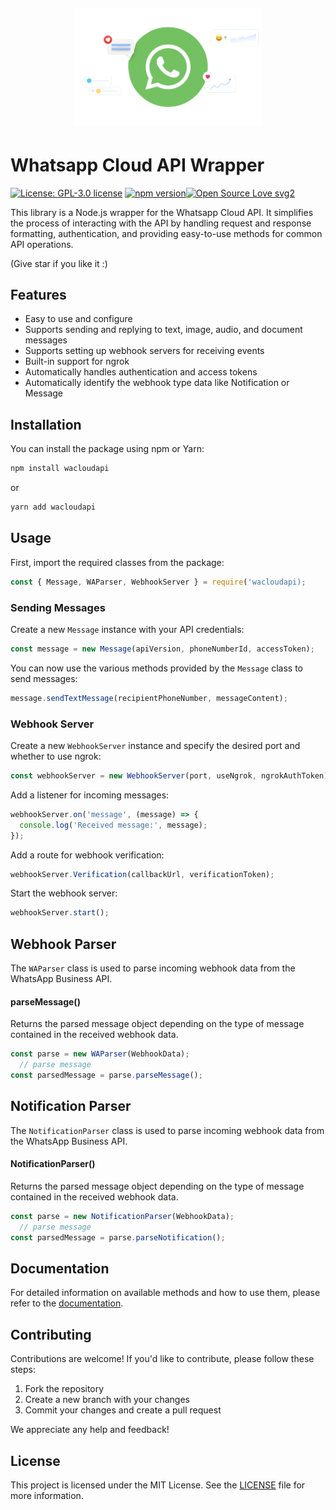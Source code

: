 
<h1 align="center">


  <br>
 

  <a href="https://imtaqin.id"> <img src="assets/logo.png" width="300"></a>
  
# Whatsapp Cloud API Wrapper
[![License: GPL-3.0 license](https://img.shields.io/github/license/fdciabdul/WhatsApp-Cloud-API-Wrapper?style=plastic)](https://opensource.org/licenses/Artistic-2.0)
[![npm version](https://badge.fury.io/js/wacloudapi.svg)](https://badge.fury.io/js/discord.js)[![Open Source Love svg2](https://badges.frapsoft.com/os/v2/open-source.svg?v=103)](https://github.com/ellerbrock/open-source-badges/)


 This library is a Node.js wrapper for the Whatsapp Cloud API. It simplifies the process of interacting with the API by handling request and response formatting, authentication, and providing easy-to-use methods for common API operations.

 (Give star if you like it :) 

## Features

-   Easy to use and configure
-   Supports sending and replying to text, image, audio, and document messages
-   Supports setting up webhook servers for receiving events
-   Built-in support for ngrok
-   Automatically handles authentication and access tokens
-  Automatically identify the webhook type data like Notification or Message

## Installation

You can install the package using npm or Yarn:

```bash
npm install wacloudapi
```
or

```bash
yarn add wacloudapi
```
## Usage

First, import the required classes from the package:



```javascript
const { Message, WAParser, WebhookServer } = require('wacloudapi);
```

### Sending Messages

Create a new `Message` instance with your API credentials:

```javascript
const message = new Message(apiVersion, phoneNumberId, accessToken);
```


You can now use the various methods provided by the `Message` class to send messages:


```javascript
message.sendTextMessage(recipientPhoneNumber, messageContent);
```

### Webhook Server

Create a new `WebhookServer` instance and specify the desired port and whether to use ngrok:

```javascript
const webhookServer = new WebhookServer(port, useNgrok, ngrokAuthToken);
```

Add a listener for incoming messages:

```javascript
webhookServer.on('message', (message) => {
  console.log('Received message:', message);
});
```

Add a route for webhook verification:

```javascript
webhookServer.Verification(callbackUrl, verificationToken);
```
Start the webhook server:

```javascript
webhookServer.start();
```

## Webhook Parser

The `WAParser` class is used to parse incoming webhook data from the WhatsApp Business API.


#### parseMessage()

Returns the parsed message object depending on the type of message contained in the received webhook data.
```javascript
const parse = new WAParser(WebhookData);
  // parse message
const parsedMessage = parse.parseMessage();
```
## Notification Parser

The `NotificationParser` class is used to parse incoming webhook data from the WhatsApp Business API.


#### NotificationParser()

Returns the parsed message object depending on the type of message contained in the received webhook data.
```javascript
const parse = new NotificationParser(WebhookData);
  // parse message
const parsedMessage = parse.parseNotification();
```

## Documentation

For detailed information on available methods and how to use them, please refer to the [documentation](/docs).

## Contributing

Contributions are welcome! If you'd like to contribute, please follow these steps:

1.  Fork the repository
2.  Create a new branch with your changes
3.  Commit your changes and create a pull request

We appreciate any help and feedback!

## License

This project is licensed under the MIT License. See the [LICENSE](/LICENSE) file for more information.
